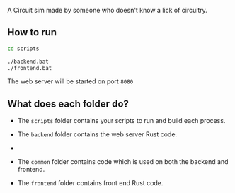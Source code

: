 A Circuit sim made by someone who doesn't know a lick of circuitry.

## How to run

```sh
cd scripts

./backend.bat
./frontend.bat
```
The web server will be started on port `8080`




## What does each folder do?


* The `scripts` folder contains your scripts to run and build each process.

* The `backend` folder contains the web server Rust code.
*
* The `common` folder contains code which is used on both the backend and frontend.

* The `frontend` folder contains front end Rust code.